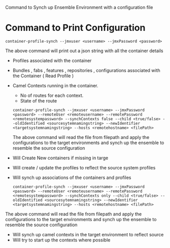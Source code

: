 Command to Synch up Ensemble Environment with a configuration file

# Command to Print Configuration

`container-profile-synch --jmxuser <username> --jmxPassword <password>`

The above command will print out a json string with all the container details  

* Profiles associated with the container
* Bundles , fabs , features , repositories , configurations associated with the Container ( Read Profile )
* Camel Contexts running in the container.
  * No of routes for each context.
  * State of the route
  
  `container-profile-synch --jmxuser <username> --jmxPassword <password> --remoteUser <remoteusername> --remotePassword <remotesystempassword> --synchContexts false --child <true/false> --oldIdentified <sourcesytemnamingstring> --newIdentifier <targetsystemnamingstring> --hosts <remotehostname> <filePath>`
  
  The above command will read the file from filepath and apply the configurations to the target environments and synch up the ensemble to resemble the source configuration
  
 * Will Create New containers if missing in targe
 * Will create / update the profiles to reflect the source system profiles
 * Will synch up associations of the containers and profiles

   `container-profile-synch --jmxuser <username> --jmxPassword <password> --remoteUser <remoteusername> --remotePassword <remotesystempassword> --synchContexts only --child <true/false> --oldIdentified <sourcesytemnamingstring> --newIdentifier <targetsystemnamingstring> --hosts <remotehostname> <filePath>`
  
  The above command will read the file from filepath and apply the configurations to the target environments and synch up the ensemble to resemble the source configuration
  
 * Will synch up camel contexts in the target environment to reflect source
 * Will try to start up the contexts where possible
